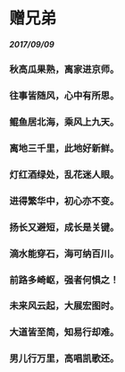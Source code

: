 # 赠兄弟
##### 2017/09/09
### 秋高瓜果熟，离家进京师。
### 往事皆随风，心中有所思。
### 鲲鱼居北海，乘风上九天。
### 离地三千里，此地好新鲜。
### 灯红酒绿处，乱花迷人眼。
### 进得繁华中，初心亦不变。
### 扬长又避短，成长是关键。
### 滴水能穿石，海可纳百川。
### 前路多崎岖，强者何惧之！
### 未来风云起，大展宏图时。
### 大道皆至简，知易行却难。
### 男儿行万里，高唱凯歌还。
